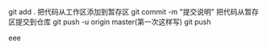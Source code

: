 git add . 把代码从工作区添加到暂存区
git commit -m "提交说明" 把代码从暂存区提交到仓库
git push -u origin master(第一次这样写)
git push

eee
